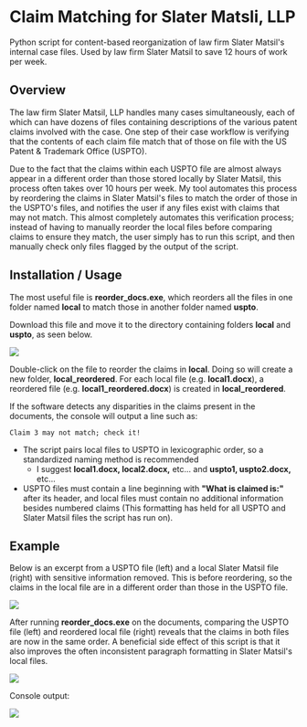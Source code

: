 # Claim Matching for Slater Matsli, LLP
Python script for content-based reorganization of law firm Slater Matsil's internal case files. Used by law firm Slater Matsil to save 12 hours of work per week. 

## Overview
The law firm Slater Matsil, LLP handles many cases simultaneously, each of which can have dozens of files containing descriptions of the various patent claims involved with the case. One step of their case workflow is verifying that the contents of each claim file match that of those on file with the US Patent & Trademark Office (USPTO).

Due to the fact that the claims within each USPTO file are almost always appear in a different order than those stored locally by Slater Matsil, this process often takes over 10 hours per week. My tool automates this process by reordering the claims in Slater Matsil's files to match the order of those in the USPTO's files, and notifies the user if any files exist with claims that may not match. This almost completely automates this verification process; instead of having to manually reorder the local files before comparing claims to ensure they match, the user simply has to run this script, and then manually check only files flagged by the output of the script. 

## Installation / Usage
The most useful file is **reorder_docs.exe**, which reorders all the files in one folder named **local** to match those in another folder named **uspto**.

Download this file and move it to the directory containing folders **local** and **uspto**, as seen below. 

![](https://github.com/nglaze00/reorder_claims/blob/master/readme_pics/directories.png)

Double-click on the file to reorder the claims in **local**. Doing so will create a new folder, **local_reordered**. For each local file (e.g. **local1.docx**), a reordered file (e.g. **local1_reordered.docx**) is created in **local_reordered**.

If the software detects any disparities in the claims present in the documents, the console will output a line such as:
```
Claim 3 may not match; check it!
```
* The script pairs local files to USPTO in lexicographic order, so a standardized naming method is recommended 
  * I suggest **local1.docx, local2.docx,** etc... and **uspto1, uspto2.docx,** etc...
* USPTO files must contain a line beginning with **"What is claimed is:"** after its header, and local files must contain no additional information besides numbered claims (This formatting has held for all USPTO and Slater Matsil files the script has run on).

## Example

Below is an excerpt from a USPTO file (left) and a local Slater Matsil file (right) with sensitive information removed. This is before reordering, so the claims in the local file are in a different order than those in the USPTO file.

![](https://github.com/nglaze00/reorder_claims/blob/master/readme_pics/uspto_local.jpg)

After running **reorder_docs.exe** on the documents, comparing the USPTO file (left) and reordered local file (right) reveals that the claims in both files are now in the same order. A beneficial side effect of this script is that it also improves the often inconsistent paragraph formatting in Slater Matsil's local files.

![](https://github.com/nglaze00/reorder_claims/blob/master/readme_pics/reordered.png)

Console output:

![](https://github.com/nglaze00/reorder_claims/blob/master/readme_pics/output.png)
